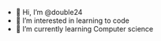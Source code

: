 - 👋 Hi, I’m @double24
- 👀 I’m interested in learning to code
- 🌱 I’m currently learning Computer science

<!---
double24/double24 is a ✨ special ✨ repository because its `README.md` (this file) appears on your GitHub profile.
You can click the Preview link to take a look at your changes.
--->
